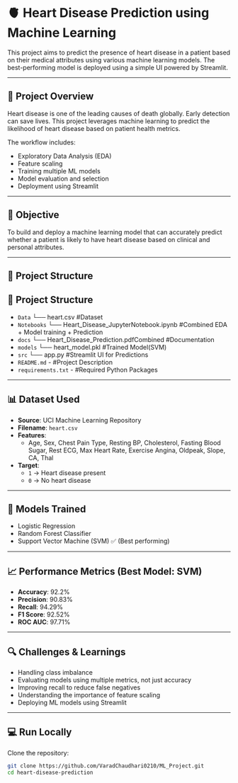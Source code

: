 # 🫀 Heart Disease Prediction using Machine Learning

This project aims to predict the presence of heart disease in a patient based on their medical attributes using various machine learning models. The best-performing model is deployed using a simple UI powered by Streamlit.

---

## 🚀 Project Overview

Heart disease is one of the leading causes of death globally. Early detection can save lives. This project leverages machine learning to predict the likelihood of heart disease based on patient health metrics.

The workflow includes:
- Exploratory Data Analysis (EDA)
- Feature scaling
- Training multiple ML models
- Model evaluation and selection
- Deployment using Streamlit

---

## 🎯 Objective

To build and deploy a machine learning model that can accurately predict whether a patient is likely to have heart disease based on clinical and personal attributes.

---

## 📁 Project Structure

## 📁 Project Structure
- `Data`
    └── heart.csv  #Dataset
- `Notebooks`
      └── Heart_Disease_JupyterNotebook.ipynb  #Combined EDA + Model training + Prediction
- `docs`
     └── Heart_Disease_Prediction.pdfCombined #Documentation
- `models`
     └── heart_model.pkl #Trained Model(SVM)
- `src`
     └── app.py #Streamlit UI for Predictions
- `README.md` - #Project Description
- `requirements.txt` - #Required Python Packages


---

## 📊 Dataset Used

- **Source**: UCI Machine Learning Repository  
- **Filename**: `heart.csv`  
- **Features**:
  - Age, Sex, Chest Pain Type, Resting BP, Cholesterol, Fasting Blood Sugar, Rest ECG, Max Heart Rate, Exercise Angina, Oldpeak, Slope, CA, Thal
- **Target**:
  - `1` → Heart disease present  
  - `0` → No heart disease

---

## 🤖 Models Trained

- Logistic Regression
- Random Forest Classifier
- Support Vector Machine (SVM) ✅ (Best performing)

---

## 📈 Performance Metrics (Best Model: SVM)

- **Accuracy**: 92.2%
- **Precision**: 90.83%
- **Recall**: 94.29%
- **F1 Score**: 92.52%
- **ROC AUC**: 97.71%

---

## 🔍 Challenges & Learnings

- Handling class imbalance
- Evaluating models using multiple metrics, not just accuracy
- Improving recall to reduce false negatives
- Understanding the importance of feature scaling
- Deploying ML models using Streamlit

---

## 💻 Run Locally
Clone the repository:
   ```bash
   git clone https://github.com/VaradChaudhari0210/ML_Project.git
   cd heart-disease-prediction

